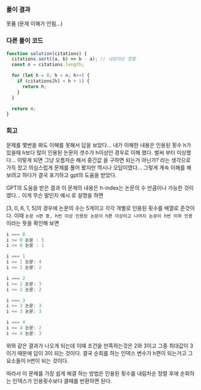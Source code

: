 ### 풀이 결과

못품 (문제 이해가 안됨...)

### 다른 풀이 코드

```javascript
function solution(citations) {
  citations.sort((a, b) => b - a); // 내림차순 정렬
  const n = citations.length;

  for (let h = 0; h < n; h++) {
    if (citations[h] < h + 1) {
      return h;
    }
  }

  return n;
}
```

### 회고

문제를 몇번을 봐도 이해를 못해서 답을 보았다...
내가 이해한 내용은 인용된 횟수 h가 있을때 h보다 많이 인용된 논문의 갯수가 h이상인 경우로 이해 했다.
벌써 부터 이상했다...
이렇게 되면 그냥 오름차순 해서 중간값 을 구하면 되는거 아닌가? 라는 생각으로 가득 찼고 의심스럽게 문제를 풀어 봤지만 역시나 오답이였다...
그렇게 계속 이해를 해보려고 하다가 결국 포기하고 gpt의 도움을 받았다.

GPT의 도움을 받은 결과 이 문제의 내용은
h-index는 논문의 수 만큼이나 가능한 것이 였다...
이게 무슨 말인지 예시 로 설명을 하면

[3, 0, 6, 1, 5]의 경우에 논문의 수는 5개이고 각각 개별로 인용된 횟수를 배열로 준것이다.
이때 `논문 n편 중, h번 이상 인용된 논문이 h편 이상이고 나머지 논문이 h번 이하 인용` 이라는 뜻을 확인해 보면

```js
i === 0
i >= 0 논문 : 5
i <= 0 논문 : 1

i === 1
i >= 1 논문: 4
i <= 1 논문: 2

i === 2
i >= 2 논문: 3
i <= 2 논문: 2

i === 3
i >= 3 논문: 3
i <= 3 논문: 3

i === 4
i >= 4 논문: 2
i <= 4 논문: 3

```

위와 같은 결과가 나오게 되는데 이때 조건을 만족하는것은 2와 3이고 그중 최대값이 3이기 때문에 답이 3이 되는 것이다. 결국 순회를 하는 인덱스 변수가 h편이 되는거고 그 요소들이 h번이 되는 것이다.

따라서 이 문제를 가장 쉽게 해결 하는 방법은 인용된 횟수를 내림차순 정렬 후에 순회하는 인덱스가 인용횟수보다 클때를 반환하면 된다.
